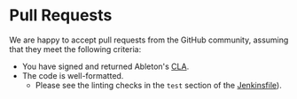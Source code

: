 Pull Requests
=============

We are happy to accept pull requests from the GitHub community, assuming that they meet
the following criteria:

 - You have signed and returned Ableton's [CLA][cla].
 - The code is well-formatted.
   * Please see the linting checks in the `test` section of the
     [Jenkinsfile][jenkinsfile]).

 
[cla]: http://ableton.github.io/cla/
[jenkinsfile]: https://github.com/AbletonDevTools/jenkins-node-scanner/blob/master/Jenkinsfile

